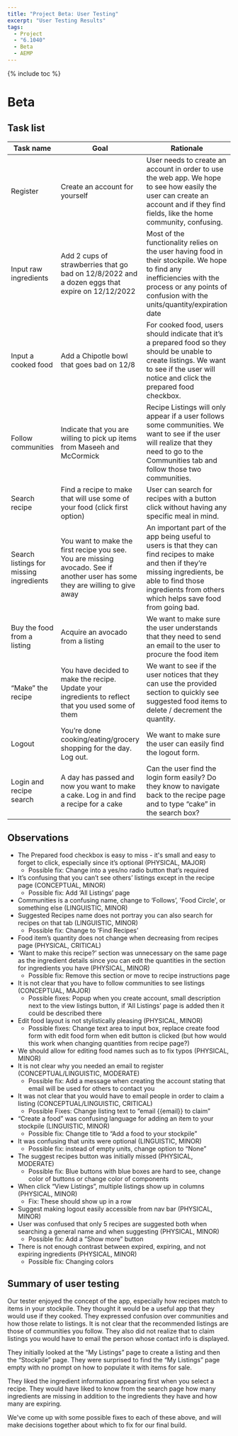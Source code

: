 ```yaml
---
title: "Project Beta: User Testing"
excerpt: "User Testing Results"
tags:
  - Project
  - "6.1040"
  - Beta
  - AEMP
---
```


{% include toc %}

# Beta

## Task list

| **Task name** | **Goal** | **Rationale** |
| --- | --- | --- |
| Register | Create an account for yourself | User needs to create an account in order to use the web app. We hope to see how easily the user can create an account and if they find fields, like the home community, confusing. |
| Input raw ingredients | Add 2 cups of strawberries that go bad on 12/8/2022 and a dozen eggs that expire on 12/12/2022 | Most of the functionality relies on the user having food in their stockpile. We hope to find any inefficiencies with the process or any points of confusion with the units/quantity/expiration date |
| Input a cooked food | Add a Chipotle bowl that goes bad on 12/8 | For cooked food, users should indicate that it’s a prepared food so they should be unable to create listings. We want to see if the user will notice and click the prepared food checkbox.  |
| Follow communities | Indicate that you are willing to pick up items from Maseeh and McCormick | Recipe Listings will only appear if a user follows some communities. We want to see if the user will realize that they need to go to the Communities tab and follow those two communities. |
| Search recipe | Find a recipe to make that will use some of your food (click first option) | User can search for recipes with a button click without having any specific meal in mind.  |
| Search listings for missing ingredients | You want to make the first recipe you see. You are missing avocado. See if another user has some they are willing to give away | An important part of the app being useful to users is that they can find recipes to make and then if they’re missing ingredients, be able to find those ingredients from others which helps save food from going bad. |
| Buy the food from a listing | Acquire an avocado from a listing | We want to make sure the user understands that they need to send an email to the user to procure the food item |
| “Make” the recipe | You have decided to make the recipe. Update your ingredients to reflect that you used some of them | We want to see if the user notices that they can use the provided section to quickly see suggested food items to delete / decrement the quantity. |
| Logout | You’re done cooking/eating/grocery shopping for the day. Log out. | We want to make sure the user can easily find the logout form. |
| Login and recipe search | A day has passed and now you want to make a cake. Log in and find a recipe for a cake | Can the user find the login form easily? Do they know to navigate back to the recipe page and to type “cake” in the search box? |

## Observations

- The Prepared food checkbox is easy to miss - it's small and easy to forget to click, especially since it’s optional (PHYSICAL, MAJOR)
  - Possible fix: Change into a yes/no radio button that’s required
- It’s confusing that you can’t see others’ listings except in the recipe page (CONCEPTUAL, MINOR)
  - Possible fix: Add ‘All Listings’ page
- Communities is a confusing name, change to ‘Follows’, 'Food Circle', or something else (LINGUISTIC, MINOR)
- Suggested Recipes name does not portray you can also search for recipes on that tab (LINGUISTIC, MINOR)
  - Possible fix: Change to ‘Find Recipes’
- Food item’s quantity does not change when decreasing from recipes page (PHYSICAL, CRITICAL)
- ‘Want to make this recipe?’ section was unnecessary on the same page as the ingredient details since you can edit the quantities in the section for ingredients you have (PHYSICAL, MINOR)
  - Possible fix: Remove this section or move to recipe instructions page
- It is not clear that you have to follow communities to see listings (CONCEPTUAL, MAJOR)
  - Possible fixes: Popup when you create account, small description next to the view listings button, if ‘All Listings’ page is added then it could be described there
- Edit food layout is not stylistically pleasing (PHYSICAL, MINOR)
  - Possible fixes: Change text area to input box, replace create food form with edit food form when edit button is clicked (but how would this work when changing quantities from recipe page?)
- We should allow for editing food names such as to fix typos (PHYSICAL, MINOR)
- It is not clear why you needed an email to register (CONCEPTUAL/LINGUISTIC, MODERATE)
  - Possible fix: Add a message when creating the account stating that email will be used for others to contact you
- It was not clear that you would have to email people in order to claim a listing (CONCEPTUAL/LINGUISTIC, CRITICAL)
  - Possible Fixes: Change listing text to “email {{email}} to claim”
- “Create a food” was confusing language for adding an item to your stockpile (LINGUISTIC, MINOR)
  - Possible fix: Change title to “Add a food to your stockpile”
- It was confusing that units were optional (LINGUISTIC, MINOR)
  - Possible fix: instead of empty units, change option to “None”
- The suggest recipes button was initially missed (PHYSICAL, MODERATE)
  - Possible fix: Blue buttons with blue boxes are hard to see, change color of buttons or change color of components
- When click “View Listings”, multiple listings show up in columns (PHYSICAL, MINOR)
  - Fix: These should show up in a row
- Suggest making logout easily accessible from nav bar (PHYSICAL, MINOR)
- User was confused that only 5 recipes are suggested both when searching a general name and when suggesting (PHYSICAL, MINOR)
  - Possible fix: Add a “Show more” button
- There is not enough contrast between expired, expiring, and not expiring ingredients (PHYSICAL, MINOR)
  - Possible fix: Changing colors


## Summary of user testing

Our tester enjoyed the concept of the app, especially how recipes match to items in your stockpile. They thought it would be a useful app that they would use if they cooked. They expressed confusion over communities and how those relate to listings. It is not clear that the recommended listings are those of communities you follow. They also did not realize that to claim listings you would have to email the person whose contact info is displayed.

They initially looked at the “My Listings” page to create a listing and then the “Stockpile” page. They were surprised to find the “My Listings” page empty with no prompt on how to populate it with items for sale.

They liked the ingredient information appearing first when you select a recipe. They would have liked to know from the search page how many ingredients are missing in addition to the ingredients they have and how many are expiring.

We've come up with some possible fixes to each of these above, and will make decisions together about which to fix for our final build.